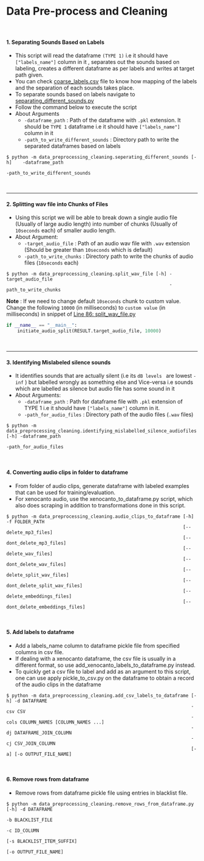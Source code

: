 # Data Pre-process and Cleaning

<br>

#### 1. Separating Sounds Based on Labels
- This script will read the dataframe ```(TYPE 1)``` i.e it should have ```["labels_name"]``` column in it ,  separates out the sounds based on labeling, creates a different dataframe as per labels and writes at target path given.
- You can check [coarse_labels.csv](https://github.com/wildlytech/modular_acoustic_detection/blob/master/data_preprocessing_cleaning/coarse_labels.csv) file to know how  mapping of the labels and the separation of each sounds takes place.
- To separate sounds based on labels navigate to [separating_different_sounds.py](https://github.com/wildlytech/modular_acoustic_detection/blob/master/data_preprocessing_cleaning/seperating_different_sounds.py)
- Follow the command below to execute the script
- About Arguments
    - ```-dataframe_path``` : Path of the dataframe with ```.pkl``` extension. It should be ```TYPE 1``` dataframe i.e it should have ```["labels_name"]``` column in it
    - ```-path_to_write_different_sounds``` : Directory path to write the separated dataframes based on labels

```shell
$ python -m data_preprocessing_cleaning.seperating_different_sounds [-h]    -dataframe_path
                                                                            -path_to_write_different_sounds
```

<br>

***
#### 2. Splitting wav file into Chunks of Files
- Using this script we will be able to break down a single audio file (Usually of large audio length) into  number of chunks (Usually of ```10seconds``` each) of smaller audio length.
- About Argument:
    - ```-target_audio_file``` : Path of an audio wav file with ```.wav``` extension (Should be greater than ```10seconds``` which is default)
    - ```-path_to_write_chunks``` : Directory path to write the chunks of audio files (```10seconds``` each)

```shell
$ python -m data_preprocessing_cleaning.split_wav_file [-h] -target_audio_file
                                                            -path_to_write_chunks
```


**Note** : If we need to change default ```10seconds``` chunk to custom value. Change the following ```10000```  (in milliseconds) to ```custom value``` (in milliseconds) in snippet of [Line 86: split_wav_file.py](https://github.com/wildlytech/modular_acoustic_detection/blob/74844189e9fd12b7200c6d7dca47cda740d7e712/data_preprocessing_cleaning/split_wav_file.py#L86)
```python
if __name__ == "__main__":
    initiate_audio_split(RESULT.target_audio_file, 10000)
```

<br>

***
#### 3. Identifying Mislabeled silence sounds
- It identifies sounds that are actually silent (i.e its ```dB levels ``` are lowest ```-inf``` )  but labelled wrongly as something else and Vice-versa i.e sounds which are labelled as silence but audio file has some sound in it
- About Arguments:
    - ```-dataframe_path``` : Path for dataframe file with ```.pkl``` extension of TYPE 1 i.e it should have ```["labels_name"]``` column in it.
    - ```-path_for_audio_files``` : Directory path of the audio files (```.wav``` files)

```shell
$ python -m data_preprocessing_cleaning.identifying_mislabelled_silence_audiofiles [-h] -dataframe_path
                                                                                        -path_for_audio_files
```

<br>

#### 4. Converting audio clips in folder to dataframe
- From folder of audio clips, generate dataframe with labeled examples that can be used for training/evaluation.
- For xenocanto audio, use the xenocanto_to_dataframe.py script, which also does scraping in addition to transformations done in this script.
```shell
$ python -m data_preprocessing_cleaning.audio_clips_to_dataframe [-h] -f FOLDER_PATH
                                                                 [--delete_mp3_files]
                                                                 [--dont_delete_mp3_files]
                                                                 [--delete_wav_files]
                                                                 [--dont_delete_wav_files]
                                                                 [--delete_split_wav_files]
                                                                 [--dont_delete_split_wav_files]
                                                                 [--delete_embeddings_files]
                                                                 [--dont_delete_embeddings_files]
```

<br>

#### 5. Add labels to dataframe
- Add a labels_name column to dataframe pickle file from specified columns in csv file.
- If dealing with a xenocanto dataframe, the csv file is usually in a different format, so use add_xenocanto_labels_to_dataframe.py instead.
- To quickly get a csv file to label and add as an argument to this script, one can use apply pickle_to_csv.py on the dataframe to obtain a record of the audio clips in the dataframe

```shell
$ python -m data_preprocessing_cleaning.add_csv_labels_to_dataframe [-h] -d DATAFRAME
                                                                    -csv CSV
                                                                    -cols COLUMN_NAMES [COLUMN_NAMES ...]
                                                                    -dj DATAFRAME_JOIN_COLUMN
                                                                    -cj CSV_JOIN_COLUMN
                                                                    [-a] [-o OUTPUT_FILE_NAME]
```

<br>

#### 6. Remove rows from dataframe
- Remove rows from dataframe pickle file using entries in blacklist file.
```shell
$ python -m data_preprocessing_cleaning.remove_rows_from_dataframe.py [-h] -d DATAFRAME
                                                                      -b BLACKLIST_FILE
                                                                      -c ID_COLUMN
                                                                      [-s BLACKLIST_ITEM_SUFFIX]
                                                                      [-o OUTPUT_FILE_NAME]
```

<br>
